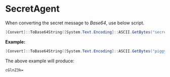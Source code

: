 # SecretAgent

When converting the secret message to *Base64*, use below script.
```powershell
[Convert]::ToBase64String([System.Text.Encoding]::ASCII.GetBytes("secret message"))
```

**Example:**
```powershell
[Convert]::ToBase64String([System.Text.Encoding]::ASCII.GetBytes("piggy"))
```
The above example will produce:
```
cGlnZ3k=
```
